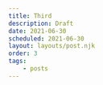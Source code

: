```yaml
---
title: Third
description: Draft
date: 2021-06-30
scheduled: 2021-06-30
layout: layouts/post.njk
order: 3
tags:
    - posts
---
```


